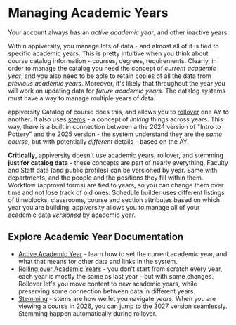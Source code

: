 # Managing Academic Years
Your account always has an *active academic year*, and other inactive years.

Within appiversity, you manage lots of data - and almost all of it is tied to specific academic years.  This is pretty intuitive when you think about course catalog information - courses, degrees, requirements.  Clearly, in order to manage the catalog you need the concept of *current academic year*, and you also need to be able to retain copies of all the data from *previous academic years*.  Moreover, it's likely that throughout the year you will work on updating data for *future academic years*.  The catalog systems must have a way to manage multiple years of data.  

appiversity Catalog of course does this, and allows you to [rollover](./rollover.html) one AY to another.  It also uses [stems](./stems.html) - a concept of *linking* things across years.  This way, there is a built in connection between a the 2024 version of "Intro to Pottery" and the 2025 version - the system understand they are the *same course*, but with potentially *different* details - based on the AY.

**Critically**, appiversity doesn't use academic years, rollover, and stemming **just for catalog data** - these concepts are part of nearly everything.  Faculty and Staff data (and public profiles) can be versioned by year.  Same with departments, and the people and the positions they fill within them.  Workflow (approval forms) are tied to years, so you can change them over time and not lose track of old ones.  Schedule builder uses different listings of timeblocks, classrooms, course and section attributes based on which year you are building.  appiversity allows you to manage all of your academic data *versioned* by academic year.

## Explore Academic Year Documentation
- [Active Academic Year](./active-ay.md) - learn how to set the current academic year, and what that means for other data and links in the system.
- [Rolling over Academic Years](./rollover.md) - you don't start from scratch every year, each year is mostly the same as last year - but with some changes.  Rollover let's you move content to new academic years, while preserving some connection between data in different years.
- [Stemming](./stems.md) - stems are how we let you navigate *years*.  When you are viewing a course in 2026, you can jump to the 2027 version seamlessly.  Stemming happen automatically during rollover.